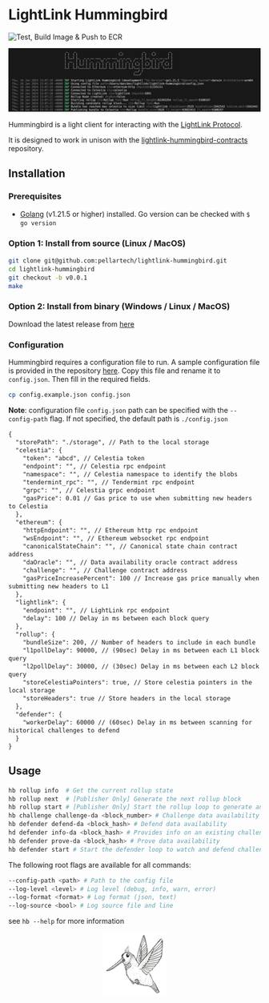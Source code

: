 # LightLink Hummingbird

![Test, Build Image & Push to ECR](https://github.com/pellartech/lightlink-hummingbird/actions/workflows/build_and_publish.yml/badge.svg?branch=main)

![LightLink Hummingbird preview screenshot](<preview.png>)

Hummingbird is a light client for interacting with the [LightLink Protocol](https://lightlink.io).

It is designed to work in unison with the [lightlink-hummingbird-contracts](https://github.com/pellartech/lightlink-hummingbird-contracts) repository.

## Installation

### Prerequisites

- [Golang](https://go.dev/dl/) (v1.21.5 or higher) installed. Go version can be checked with `$ go version`

### Option 1: Install from source (Linux / MacOS)

```bash
git clone git@github.com:pellartech/lightlink-hummingbird.git
cd lightlink-hummingbird
git checkout -b v0.0.1
make
```

### Option 2:  Install from binary (Windows / Linux / MacOS)

Download the latest release from [here](https://github.com/pellartech/lightlink-hummingbird/releases)

### Configuration

Hummingbird requires a configuration file to run. A sample configuration file is provided in the repository [here](config.example.json). Copy this file and rename it to `config.json`. Then fill in the required fields.

```bash
cp config.example.json config.json
```

**Note**: configuration file `config.json` path can be specified with the `--config-path` flag. If not specified, the default path is `./config.json`

```
{
  "storePath": "./storage", // Path to the local storage
  "celestia": {
    "token": "abcd", // Celestia token
    "endpoint": "", // Celestia rpc endpoint
    "namespace": "", // Celestia namespace to identify the blobs
    "tendermint_rpc": "", // Tendermint rpc endpoint
    "grpc": "", // Celestia grpc endpoint
    "gasPrice": 0.01 // Gas price to use when submitting new headers to Celestia
  },
  "ethereum": {
    "httpEndpoint": "", // Ethereum http rpc endpoint
    "wsEndpoint": "", // Ethereum websocket rpc endpoint
    "canonicalStateChain": "", // Canonical state chain contract address
    "daOracle": "", // Data availability oracle contract address
    "challenge": "", // Challenge contract address
    "gasPriceIncreasePercent": 100 // Increase gas price manually when submitting new headers to L1
  },
  "lightlink": {
    "endpoint": "", // LightLink rpc endpoint
    "delay": 100 // Delay in ms between each block query
  },
  "rollup": {
    "bundleSize": 200, // Number of headers to include in each bundle
    "l1pollDelay": 90000, // (90sec) Delay in ms between each L1 block query
    "l2pollDelay": 30000, // (30sec) Delay in ms between each L2 block query
    "storeCelestiaPointers": true, // Store celestia pointers in the local storage
    "storeHeaders": true // Store headers in the local storage
  },
  "defender": {
    "workerDelay": 60000 // (60sec) Delay in ms between scanning for historical challenges to defend 
  }
}
```

## Usage

```bash
hb rollup info  # Get the current rollup state
hb rollup next  # [Publisher Only] Generate the next rollup block
hb rollup start # [Publisher Only] Start the rollup loop to generate and submit bundles
hb challenge challenge-da <block_number> # Challenge data availability
hb defender defend-da <block_hash> # Defend data availability
hd defender info-da <block_hash> # Provides info on an existing challenge
hb defender prove-da <block_hash> # Prove data availability
hb defender start # Start the defender loop to watch and defend challenges
```

The following root flags are available for all commands:

```bash
--config-path <path> # Path to the config file
--log-level <level> # Log level (debug, info, warn, error)
--log-format <format> # Log format (json, text)
--log-source <bool> # Log source file and line
```

see `hb --help` for more information

<p align="center">
  <img src="humming.png" style="size:50%" alt="HummingBird">
</p>
